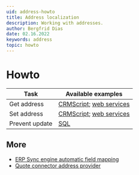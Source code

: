 ```yaml
---
uid: address-howto
title: Address localization
description: Working with addresses.
author: Bergfrid Dias
date: 02.16.2022
keywords: address
topic: howto
---
```


# Howto

| Task | Available examples |
|---|---|
| Get address | [CRMScript][1]; [web services][3] |
| Set address | [CRMScript][2]; [web services][4] |
| Prevent update | [SQL][5] |

## More

* [ERP Sync engine automatic field mapping][6]
* [Quote connector address provider][7]

<!-- Referenced links -->
[1]: crmscript/get-address.md
[2]: crmscript/set-address.md
[3]: services/get-localized-address.md
[4]: services/set-localized-address.md
[5]: ../../../api/security/sentry/sql/set-override-sql.md
[6]: ../../../api/plugins/erp-connectors/automatic-field-mapping.md
[7]: ../../../api/plugins/quote-connectors/addresses.md

